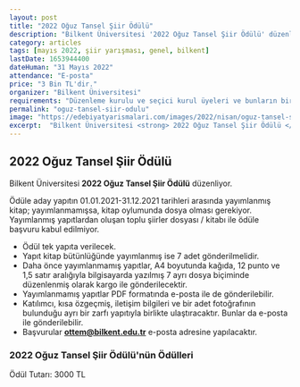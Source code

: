 ```yaml
---
layout: post
title: "2022 Oğuz Tansel Şiir Ödülü"
description: "Bilkent Üniversitesi '2022 Oğuz Tansel Şiir Ödülü' düzenliyor."
category: articles
tags: [mayıs 2022, şiir yarışması, genel, bilkent]
lastDate: 1653944400
dateHuman: "31 Mayıs 2022"
attendance: "E-posta"
price: "3 Bin TL'dir."
organizer: "Bilkent Üniversitesi"
requirements: "Düzenleme kurulu ve seçici kurul üyeleri ve bunların birinci derece yakınları dışındaki herkes katılabilir."
permalink: "oguz-tansel-siir-odulu"
image: "https://edebiyatyarismalari.com/images/2022/nisan/oguz-tansel-siir-odulu.jpg"
excerpt:  "Bilkent Üniversitesi <strong> 2022 Oğuz Tansel Şiir Ödülü </strong> düzenliyor."
---
```


## 2022 Oğuz Tansel Şiir Ödülü
Bilkent Üniversitesi **2022 Oğuz Tansel Şiir Ödülü** düzenliyor.

Ödüle aday yapıtın 01.01.2021-31.12.2021 tarihleri arasında yayımlanmış kitap; yayımlanmamışsa, kitap oylumunda dosya olması gerekiyor. Yayımlanmış yapıtlardan oluşan toplu şiirler dosyası / kitabı ile ödüle başvuru kabul edilmiyor.

- Ödül tek yapıta verilecek. 
- Yapıt kitap bütünlüğünde yayımlanmış ise 7 adet gönderilmelidir. 
- Daha önce yayımlanmamış yapıtlar, A4 boyutunda kağıda, 12 punto ve 1,5 satır aralığıyla bilgisayarda yazılmış 7 ayrı dosya biçiminde düzenlenmiş olarak kargo ile gönderilecektir. 
- Yayımlanmamış yapıtlar PDF formatında e-posta ile de gönderilebilir. 
- Katılımcı, kısa özgeçmiş, iletişim bilgileri ve bir adet fotoğrafının bulunduğu ayrı bir zarfı yapıtıyla birlikte ulaştıracaktır. Bunlar da e-posta ile gönderilebilir.
- Başvurular **ottem@bilkent.edu.tr** e-posta adresine yapılacaktır.

### 2022 Oğuz Tansel Şiir Ödülü'nün Ödülleri
Ödül Tutarı: 3000 TL